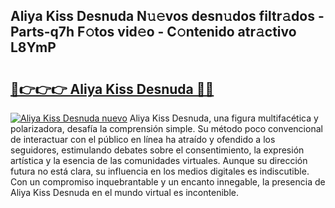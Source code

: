## Aliya Kiss Desnuda N𝚞𝚎vos desn𝚞dos filtr𝚊dos - Parts-q7h F𝚘tos vid𝚎o - C𝚘ntenido atr𝚊ctivo L8YmP

# <h2><a href="http://mb1iet.tromn.icu/?c=Aliya+Kiss+Desnuda">🔗👉👉👉 Aliya Kiss Desnuda 🔗🔗</a></h2>

[![Aliya Kiss Desnuda nuevo](https://i.imgur.com/pEAQMta.gif)](http://mb1iet.tromn.icu/?c=Aliya+Kiss+Desnuda)
Aliya Kiss Desnuda, una figura multifacética y polarizadora, desafía la comprensión simple. Su método poco convencional de interactuar con el público en línea ha atraído y ofendido a los seguidores, estimulando debates sobre el consentimiento, la expresión artística y la esencia de las comunidades virtuales. Aunque su dirección futura no está clara, su influencia en los medios digitales es indiscutible. Con un compromiso inquebrantable y un encanto innegable, la presencia de Aliya Kiss Desnuda en el mundo virtual es incontenible.
